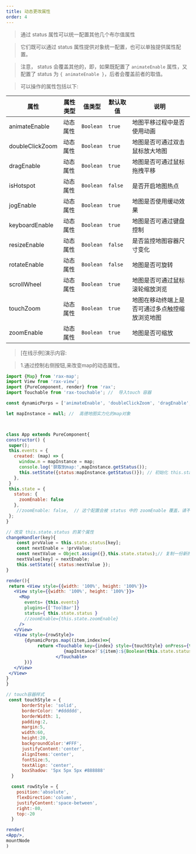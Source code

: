 ```yaml
---
title: 动态更改属性
order: 4
---
```


> 通过 status 属性可以统一配置其他几个布尔值属性

> 它们既可以通过 status 属性提供对象统一配置，也可以单独提供属性配置。

> 注意， status 会覆盖其他的，即，如果既配置了 `animateEnable` 属性，又配置了 status 为 `{ animateEnable }`，后者会覆盖前者的取值。

> 可以操作的属性包括以下:

| 属性 | 属性类型 | 值类型 | 默认取值 | 说明 |
|------|-----|-----|------|-----|
| animateEnable | 动态属性 | `Boolean` |`true`| 地图平移过程中是否使用动画 |
| doubleClickZoom | 动态属性 | `Boolean` |`true`| 地图是否可通过双击鼠标放大地图 |
| dragEnable | 动态属性 | `Boolean` |`true`| 地图是否可通过鼠标拖拽平移 |
| isHotspot | 动态属性 | `Boolean` |`false`| 是否开启地图热点 |
| jogEnable | 动态属性 | `Boolean` |`true`| 地图是否使用缓动效果 |
| keyboardEnable | 动态属性 | `Boolean` |`true`| 地图是否可通过键盘控制 |
| resizeEnable | 动态属性 | `Boolean` |`false`| 是否监控地图容器尺寸变化 |
| rotateEnable | 动态属性 | `Boolean` |`false`| 地图是否可旋转 |
| scrollWheel | 动态属性 | `Boolean` |`true`| 地图是否可通过鼠标滚轮缩放浏览 |
| touchZoom | 动态属性 | `Boolean` |`true`| 地图在移动终端上是否可通过多点触控缩放浏览地图 |
| zoomEnable | 动态属性 | `Boolean` |`true`| 地图是否可缩放 |

> [在线示例]演示内容:

> 1.通过控制右侧按钮,来改变map的动态属性。

```jsx
import {Map} from 'rax-map';
import View from 'rax-view';
import {PureComponent, render} from 'rax';
import Touchable from 'rax-touchable'; //  导入touch 容器

const dynamicPorps = ['animateEnable', 'doubleClickZoom', 'dragEnable', 'isHotspot', 'jogEnable', 'keyboardEnable', 'resizeEnable', 'rotateEnable', 'scrollWheel', 'touchZoom', 'zoomEnable']

let mapInstance = null; //  高德地图实力化的map对象



class App extends PureComponent{
constructor() {
 super();
 this.events = {
   created: (map) => {
     window.m = mapInstance = map;
     console.log('获取到map:',mapInstance.getStatus());
     this.setState({status:mapInstance.getStatus()}); // 初始化 this.state.status
   },
 }
 this.state = {
   status: {
     zoomEnable: false
   },
    //zoomEnable: false,  // 这个配置会被 status 中的 zoomEnable 覆盖，请不要这样同时配置两者
 };
}

// 改变 this.state.status 的某个属性
changeHandler(key){
    const prvValue = this.state.status[key];
    const nextEnable = !prvValue;
    const nextValue = Object.assign({},this.state.status);// 复制一份新的数据，以改变setState
    nextValue[key] = nextEnable;
    this.setState({ status:nextValue });
}

render(){
 return <View style={{width: '100%', height: '100%'}}>
   <View style={{width: '100%', height: '100%'}}>
     <Map
       events= {this.events}
       plugins={['ToolBar']}
       status={ this.state.status }
       //zoomEnable={this.state.zoomEnable}
     />
   </View>
   <View style={rowStyle}>
       {dynamicPorps.map((item,index)=>{
            return <Touchable key={index} style={touchStyle} onPress={this.changeHandler.bind(this,item)}>
                      {mapInstance?`${item}:${Boolean(this.state.status[item])}`:null}
                   </Touchable>
       })}
   </View>
 </View>
}
}

// touch容器样式
 const touchStyle = {
      borderStyle: 'solid',
      borderColor: '#dddddd',
      borderWidth: 1,
      padding:2,
      margin:5,
      width:60,
      height:20,
      backgroundColor:'#FFF',
      justifyContent:'center',
      alignItems:'center',
      fontSize:5,
      textAlign: 'center',
      boxShadow: '5px 5px 5px #888888'
  }

  const rowStyle = {
    position:'absolute',
    flexDirection:'column',
    justifyContent:'space-between',
    right:-80,
    top:-20
  }

render(
<App/>,
mountNode
)



```